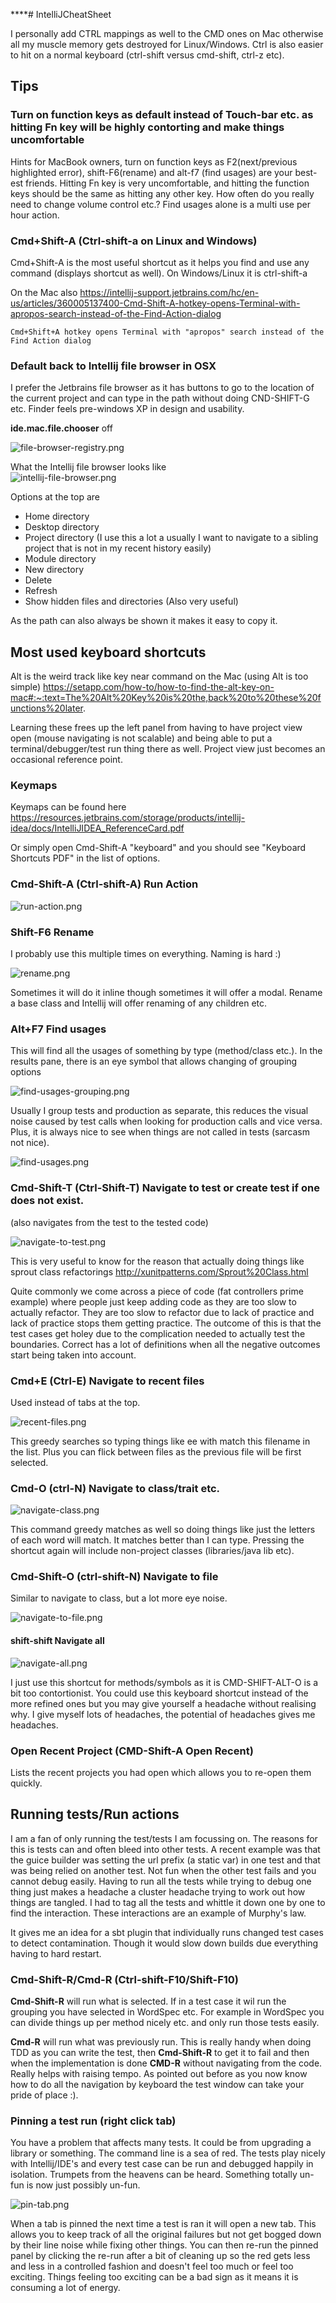 ****# IntelliJCheatSheet

I personally add CTRL mappings as well to the CMD ones on Mac otherwise all my muscle memory gets destroyed for Linux/Windows.
Ctrl is also easier to hit on a normal keyboard (ctrl-shift versus cmd-shift, ctrl-z etc).

## Tips
### Turn on function keys as default instead of Touch-bar etc. as hitting Fn key will be highly contorting and make things uncomfortable
Hints for MacBook owners, turn on function keys as F2(next/previous highlighted error), shift-F6(rename) and alt-f7 (find usages) 
are your best-est friends. Hitting Fn key is very uncomfortable, and hitting the function keys should be the same as hitting
any other key. How often do you really need to change volume control etc.? Find usages alone is a multi use per hour action.


### Cmd+Shift-A (Ctrl-shift-a on Linux and Windows)
Cmd+Shift-A is the most useful shortcut as it helps you find and use any command (displays shortcut as well). On Windows/Linux 
it is ctrl-shift-a

On the Mac also
https://intellij-support.jetbrains.com/hc/en-us/articles/360005137400-Cmd-Shift-A-hotkey-opens-Terminal-with-apropos-search-instead-of-the-Find-Action-dialog
```
Cmd+Shift+A hotkey opens Terminal with "apropos" search instead of the Find Action dialog
```

### Default back to Intellij file browser in OSX
I prefer the Jetbrains file browser as it has buttons to go to the location of the current project and can type
in the path without doing CND-SHIFT-G etc. Finder feels pre-windows XP in design and usability.

**ide.mac.file.chooser** off

![file-browser-registry.png](images/intellij/file-browser-registry.png)

What the Intellij file browser looks like  
![intellij-file-browser.png](images/intellij/intellij-file-browser.png)

Options at the top are
* Home directory
* Desktop directory
* Project directory (I use this a lot a usually I want to navigate to a sibling project that is not in my recent history easily)
* Module directory
* New directory
* Delete
* Refresh
* Show hidden files and directories (Also very useful)

As the path can also always be shown it makes it easy to copy it.


## Most used keyboard shortcuts
Alt is the weird track like key near command on the Mac (using Alt is too simple)
https://setapp.com/how-to/how-to-find-the-alt-key-on-mac#:~:text=The%20Alt%20Key%20is%20the,back%20to%20these%20functions%20later.

Learning these frees up the left panel from having to have project view open (mouse navigating is not scalable) and being able 
to put a terminal/debugger/test run thing there as well. Project view just becomes an occasional reference point.

### Keymaps
Keymaps can be found here
https://resources.jetbrains.com/storage/products/intellij-idea/docs/IntelliJIDEA_ReferenceCard.pdf

Or simply open Cmd-Shift-A "keyboard" and you should see "Keyboard Shortcuts PDF" in the list of options.

### Cmd-Shift-A (Ctrl-shift-A) Run Action

![run-action.png](images/intellij/run-action.png)


### Shift-F6 Rename
I probably use this multiple times on everything. Naming is hard :)

![rename.png](images/intellij/rename.png)

Sometimes it will do it inline though sometimes it will offer a modal. Rename a base class and Intellij will offer renaming of 
any children etc.


### Alt+F7 Find usages
This will find all the usages of something by type (method/class etc.). In the results pane, there is an eye symbol that allows changing of 
grouping options

![find-usages-grouping.png](images/intellij/find-usages-grouping.png)

Usually I group tests and production as separate, this reduces the visual noise caused by test calls when looking for production 
calls and vice versa. Plus, it is always nice to see when things are not called in tests (sarcasm not nice).

![find-usages.png](images/intellij/find-usages.png)

### Cmd-Shift-T (Ctrl-Shift-T) Navigate to test or create test if one does not exist.
(also navigates from the test to the tested code)

![navigate-to-test.png](images/intellij/navigate-to-test.png)

This is very useful to know for the reason that actually doing things like sprout class refactorings
http://xunitpatterns.com/Sprout%20Class.html

Quite commonly we come across a piece of code (fat controllers prime example) where people just keep adding code as they
are too slow to actually refactor. They are too slow to refactor due to lack of practice and lack of practice stops 
them getting practice. The outcome of this is that the test cases get holey due to the complication needed to actually test the boundaries.
Correct has a lot of definitions when all the negative outcomes start being taken into account.

### Cmd+E (Ctrl-E) Navigate to recent files
Used instead of tabs at the top. 

![recent-files.png](images/intellij/recent-files.png)

This greedy searches so typing things like ee with match this filename in the list. Plus you can flick between files as the 
previous file will be first selected.

### Cmd-O (ctrl-N) Navigate to class/trait etc.
![navigate-class.png](images/intellij/navigate-class.png)

This command greedy matches as well so doing things like just the letters of each word will match. It matches better than
I can type. Pressing the shortcut again will include non-project classes (libraries/java lib etc).


### Cmd-Shift-O (ctrl-shift-N) Navigate to file
Similar to navigate to class, but a lot more eye noise.

![navigate-to-file.png](images/intellij/navigate-to-file.png)

#### shift-shift Navigate all
![navigate-all.png](images/intellij/navigate-all.png)

I just use this shortcut for methods/symbols as it is CMD-SHIFT-ALT-O is a bit too contortionist. You could use this keyboard
shortcut instead of the more refined ones but you may give yourself a headache without realising why. I give myself
lots of headaches, the potential of headaches gives me headaches.


### Open Recent Project (CMD-Shift-A Open Recent)
Lists the recent projects you had open which allows you to re-open them quickly.


## Running tests/Run actions
I am a fan of only running the test/tests I am focussing on. The reasons for this is tests can and often bleed into other tests.
A recent example was that the guice builder was setting the url prefix (a static var) in one test and that was being relied on another 
test. Not fun when the other test fails and you cannot debug easily. Having to run all the tests while trying to debug one thing
just makes a headache a cluster headache trying to work out how things are tangled. I had to tag all the tests and whittle it down 
one by one to find the interaction. These interactions are an example of Murphy's law.

It gives me an idea for a sbt plugin that individually runs changed test cases to detect contamination. Though it would
slow down builds due everything having to hard restart.

### Cmd-Shift-R/Cmd-R (Ctrl-shift-F10/Shift-F10)

**Cmd-Shift-R** will run what is selected. If in a test case it wil run the grouping you have selected in WordSpec etc.
For example in WordSpec you can divide things up per method nicely etc. and only run those tests easily.

**Cmd-R** will run what was previously run. This is really handy when doing TDD as you can write the test, then **Cmd-Shift-R** to 
get it to fail and then when the implementation is done **CMD-R** without navigating from the code. Really helps with raising tempo.
As pointed out before as you now know how to do all the navigation by keyboard the test window can take your pride of place :).


### Pinning a test run (right click tab)
You have a problem that affects many tests. It could be from upgrading a library or something. The command line is a sea of red.
The tests play nicely with Intellij/IDE's and every test case can be run and debugged happily in isolation. Trumpets from the heavens can be heard.
Something totally un-fun is now just possibly un-fun.

![pin-tab.png](images/intellij/pin-tab.png)

When a tab is pinned the next time a test is ran it will open a new tab. This allows you to keep track of all the original failures
but not get bogged down by their line noise while fixing other things. You can then re-run the pinned panel by clicking the re-run
after a bit of cleaning up so the red gets less and less in a controlled fashion and doesn't feel too much or feel too exciting.
Things feeling too exciting can be a bad sign as it means it is consuming a lot of energy.